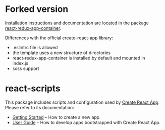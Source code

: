 # Forked version

Installation instructions and documentation are located in the package [react-redux-app-container](https://github.com/tseho/react-redux-app-container).

Differences with the official create-react-app library:
* .eslintrc file is allowed
* the template uses a new structure of directories
* react-redux-app-container is installed by default and mounted in index.js
* scss support

# react-scripts

This package includes scripts and configuration used by [Create React App](https://github.com/facebookincubator/create-react-app).<br>
Please refer to its documentation:

* [Getting Started](https://github.com/facebookincubator/create-react-app/blob/master/README.md#getting-started) – How to create a new app.
* [User Guide](https://github.com/facebookincubator/create-react-app/blob/master/packages/react-scripts/template/README.md) – How to develop apps bootstrapped with Create React App.
